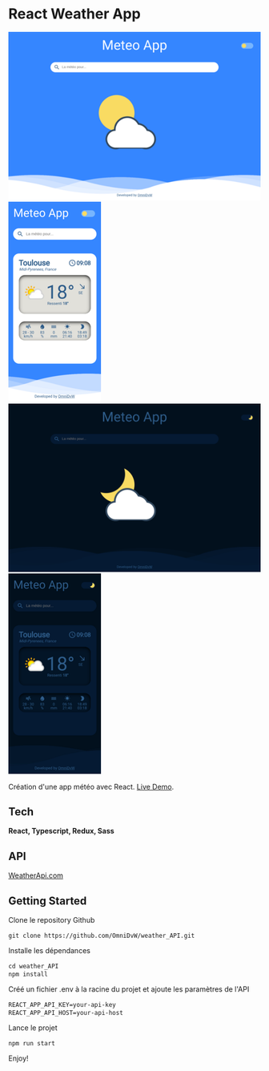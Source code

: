 # React Weather App

![meteo app desktop light](https://github.com/OmniDvW/weather_API/blob/master/readme_Img/omni-meteo-desktop-light.png)
![meteo app smartphone light](https://github.com/OmniDvW/weather_API/blob/master/readme_Img/omni-meteo-smartphone-light.png)
![meteo app desktop dark](https://github.com/OmniDvW/weather_API/blob/master/readme_Img/omni-meteo-desktop-dark.png) 
![meteo app smartphone dark](https://github.com/OmniDvW/weather_API/blob/master/readme_Img/omni-meteo-smartphone-dark.png)

Création d'une app météo avec React. [Live Demo](https://omni-meteo.netlify.app/).

## Tech

**React, Typescript, Redux, Sass**

## API

[WeatherApi.com](https://www.weatherapi.com/)

## Getting Started

Clone le repository Github

```
git clone https://github.com/OmniDvW/weather_API.git
```
Installe les dépendances

```
cd weather_API
npm install
```

Créé un fichier .env à la racine du projet et ajoute les paramètres de l'API
```
REACT_APP_API_KEY=your-api-key
REACT_APP_API_HOST=your-api-host
```

Lance le projet
```
npm run start
```

Enjoy!


 